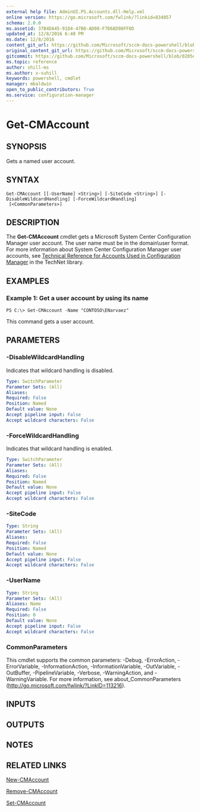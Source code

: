 ```yaml
---
external help file: AdminUI.PS.Accounts.dll-Help.xml
online version: https://go.microsoft.com/fwlink/?linkid=834057
schema: 2.0.0
ms.assetid: 37B4DA45-91D4-47B0-AD08-F7D68D98FF8D
updated_at: 12/8/2016 6:40 PM
ms.date: 12/8/2016
content_git_url: https://github.com/Microsoft/sccm-docs-powershell/blob/master/sccm-cmdlets/ConfigurationManager/vlatest/Get-CMAccount.md
original_content_git_url: https://github.com/Microsoft/sccm-docs-powershell/blob/master/sccm-cmdlets/ConfigurationManager/vlatest/Get-CMAccount.md
gitcommit: https://github.com/Microsoft/sccm-docs-powershell/blob/0205e569abecf1b4e1b2b342947b87a3691b29a5/sccm-cmdlets/ConfigurationManager/vlatest/Get-CMAccount.md
ms.topic: reference
author: shill-ms
ms.author: v-suhill
keywords: powershell, cmdlet
manager: mbaldwin
open_to_public_contributors: True
ms.service: configuration-manager
---
```


# Get-CMAccount

## SYNOPSIS
Gets a named user account.

## SYNTAX

```
Get-CMAccount [[-UserName] <String>] [-SiteCode <String>] [-DisableWildcardHandling] [-ForceWildcardHandling]
 [<CommonParameters>]
```

## DESCRIPTION
The **Get-CMAccount** cmdlet gets a Microsoft System Center Configuration Manager user account.
The user name must be in the domain\user format.
For more information about System Center Configuration Manager user accounts, see [Technical Reference for Accounts Used in Configuration Manager](http://go.microsoft.com/fwlink/?LinkID=248317) in the TechNet library.

## EXAMPLES

### Example 1: Get a user account by using its name
```
PS C:\> Get-CMAccount -Name "CONTOSO\ENarvaez"
```

This command gets a user account.

## PARAMETERS

### -DisableWildcardHandling
Indicates that wildcard handling is disabled.

```yaml
Type: SwitchParameter
Parameter Sets: (All)
Aliases: 
Required: False
Position: Named
Default value: None
Accept pipeline input: False
Accept wildcard characters: False
```

### -ForceWildcardHandling
Indicates that wildcard handling is enabled.

```yaml
Type: SwitchParameter
Parameter Sets: (All)
Aliases: 
Required: False
Position: Named
Default value: None
Accept pipeline input: False
Accept wildcard characters: False
```

### -SiteCode


```yaml
Type: String
Parameter Sets: (All)
Aliases: 
Required: False
Position: Named
Default value: None
Accept pipeline input: False
Accept wildcard characters: False
```

### -UserName


```yaml
Type: String
Parameter Sets: (All)
Aliases: Name
Required: False
Position: 0
Default value: None
Accept pipeline input: False
Accept wildcard characters: False
```

### CommonParameters
This cmdlet supports the common parameters: -Debug, -ErrorAction, -ErrorVariable, -InformationAction, -InformationVariable, -OutVariable, -OutBuffer, -PipelineVariable, -Verbose, -WarningAction, and -WarningVariable. For more information, see about_CommonParameters (http://go.microsoft.com/fwlink/?LinkID=113216).

## INPUTS

## OUTPUTS

## NOTES

## RELATED LINKS

[New-CMAccount](xref:ConfigurationManager/vlatest/New-CMAccount.md)

[Remove-CMAccount](xref:ConfigurationManager/vlatest/Remove-CMAccount.md)

[Set-CMAccount](xref:ConfigurationManager/vlatest/Set-CMAccount.md)


